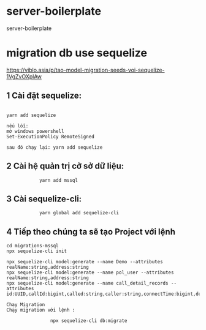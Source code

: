 # server-boilerplate
server-boilerplate


# migration db use sequelize
https://viblo.asia/p/tao-model-migration-seeds-voi-sequelize-1VgZvOXplAw

## 1 Cài đặt sequelize:

```

yarn add sequelize

nếu lỗi:
mở windows powershell
Set-ExecutionPolicy RemoteSigned

sau đó chạy lại: yarn add sequelize

```

## 2 Cài hệ quản trị cở sở dữ liệu:
```
            yarn add mssql
```
## 3 Cài sequelize-cli:
```
            yarn global add sequelize-cli
```
## 4 Tiếp theo chúng ta sẽ tạo Project với lệnh
```
cd migrations-mssql
npx sequelize-cli init

npx sequelize-cli model:generate --name Demo --attributes realName:string,address:string
npx sequelize-cli model:generate --name pol_user --attributes realName:string,address:string
npx sequelize-cli model:generate --name call_detail_records --attributes id:UUID,callId:bigint,called:string,caller:string,connectTime:bigint,destLegId:bigint,direction:string,disconnectTime:bigint,duration:INTEGER,fileStatus:string,origCalledLoginUserId:string,origCallingLoginUserId:string,origLegId:bigint,origTime:bigint,teamId:INTEGER,agentId:INTEGER,recordingFileName:string

Chạy Migration
Chạy migration với lệnh :

                npx sequelize-cli db:migrate

```